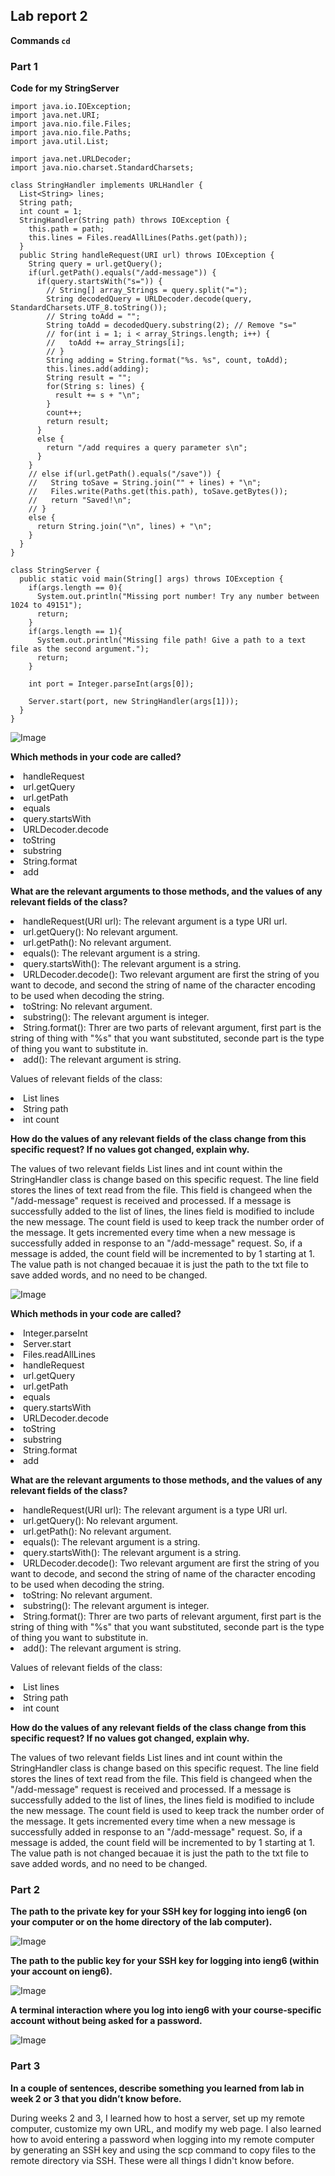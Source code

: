 ## Lab report 2

**Commands `cd`** 

### **Part 1** 

**Code for my StringServer** 

```
import java.io.IOException;
import java.net.URI;
import java.nio.file.Files;
import java.nio.file.Paths;
import java.util.List;

import java.net.URLDecoder;
import java.nio.charset.StandardCharsets;

class StringHandler implements URLHandler {
  List<String> lines;
  String path;
  int count = 1;
  StringHandler(String path) throws IOException {
    this.path = path;
    this.lines = Files.readAllLines(Paths.get(path));
  }
  public String handleRequest(URI url) throws IOException {
    String query = url.getQuery();
    if(url.getPath().equals("/add-message")) {
      if(query.startsWith("s=")) {
        // String[] array_Strings = query.split("=");
        String decodedQuery = URLDecoder.decode(query, StandardCharsets.UTF_8.toString());
        // String toAdd = "";
        String toAdd = decodedQuery.substring(2); // Remove "s="
        // for(int i = 1; i < array_Strings.length; i++) {
        //   toAdd += array_Strings[i];
        // }
        String adding = String.format("%s. %s", count, toAdd);
        this.lines.add(adding);
        String result = "";
        for(String s: lines) {
          result += s + "\n";
        }
        count++;
        return result;
      }
      else {
        return "/add requires a query parameter s\n";
      }
    }
    // else if(url.getPath().equals("/save")) {
    //   String toSave = String.join("" + lines) + "\n";
    //   Files.write(Paths.get(this.path), toSave.getBytes());
    //   return "Saved!\n";
    // }
    else {
      return String.join("\n", lines) + "\n";
    }
  }
}

class StringServer {
  public static void main(String[] args) throws IOException {
    if(args.length == 0){
      System.out.println("Missing port number! Try any number between 1024 to 49151");
      return;
    }
    if(args.length == 1){
      System.out.println("Missing file path! Give a path to a text file as the second argument.");
      return;
    }

    int port = Integer.parseInt(args[0]);

    Server.start(port, new StringHandler(args[1]));
  }
}
```

![Image](png/hello.png)

**Which methods in your code are called?** 
<li> handleRequest
<li> url.getQuery
<li> url.getPath
<li> equals
<li> query.startsWith
<li> URLDecoder.decode
<li> toString
<li> substring
<li> String.format
<li> add
  
**What are the relevant arguments to those methods, and the values of any relevant fields of the class?** 
<li> handleRequest(URI url): The relevant argument is a type URI url.

<li> url.getQuery(): No relevant argument.

<li> url.getPath(): No relevant argument.

<li> equals(): The relevant argument is a string.

<li> query.startsWith(): The relevant argument is a string.

<li> URLDecoder.decode(): Two relevant argument are first the string of you want to decode, and second the string of name of the character encoding to be used when decoding the string.

<li> toString: No relevant argument.

<li> substring(): The relevant argument is integer.

<li> String.format(): Threr are two parts of relevant argument, first part is the string of thing with "%s" that you want substituted, seconde part is the type of thing you want to substitute in.

<li> add(): The relevant argument is string.

Values of relevant fields of the class:
<li> List<String> lines
<li> String path
<li> int count
  
**How do the values of any relevant fields of the class change from this specific request? If no values got changed, explain why.** 

The values of two relevant fields List<String> lines and int count within the StringHandler class is change based on this specific request. The line field stores the lines of text read from the file. This field is changeed when the "/add-message" request is received and processed. If a message is successfully added to the list of lines, the lines field is modified to include the new message. The count field is used to keep track the number order of the message. It gets incremented every time when a new message is successfully added in response to an "/add-message" request. So, if a message is added, the count field will be incremented to by 1 starting at 1. The value path is not changed becauae it is just the path to the txt file to save added words, and no need to be changed.


![Image](png/Howareyou.png)

**Which methods in your code are called?** 
<li> Integer.parseInt
<li> Server.start
<li> Files.readAllLines
<li> handleRequest
<li> url.getQuery
<li> url.getPath
<li> equals
<li> query.startsWith
<li> URLDecoder.decode
<li> toString
<li> substring
<li> String.format
<li> add

**What are the relevant arguments to those methods, and the values of any relevant fields of the class?** 
<li> handleRequest(URI url): The relevant argument is a type URI url.

<li> url.getQuery(): No relevant argument.

<li> url.getPath(): No relevant argument.

<li> equals(): The relevant argument is a string.

<li> query.startsWith(): The relevant argument is a string.

<li> URLDecoder.decode(): Two relevant argument are first the string of you want to decode, and second the string of name of the character encoding to be used when decoding the string.

<li> toString: No relevant argument.

<li> substring(): The relevant argument is integer.

<li> String.format(): Threr are two parts of relevant argument, first part is the string of thing with "%s" that you want substituted, seconde part is the type of thing you want to substitute in.

<li> add(): The relevant argument is string.

Values of relevant fields of the class:
<li> List<String> lines
<li> String path
<li> int count

**How do the values of any relevant fields of the class change from this specific request? If no values got changed, explain why.** 

The values of two relevant fields List<String> lines and int count within the StringHandler class is change based on this specific request. The line field stores the lines of text read from the file. This field is changeed when the "/add-message" request is received and processed. If a message is successfully added to the list of lines, the lines field is modified to include the new message. The count field is used to keep track the number order of the message. It gets incremented every time when a new message is successfully added in response to an "/add-message" request. So, if a message is added, the count field will be incremented to by 1 starting at 1. The value path is not changed becauae it is just the path to the txt file to save added words, and no need to be changed.

### **Part 2**

**The path to the private key for your SSH key for logging into ieng6 (on your computer or on the home directory of the lab computer).** 

![Image](png/local.png)

**The path to the public key for your SSH key for logging into ieng6 (within your account on ieng6).** 

![Image](png/on.png)

**A terminal interaction where you log into ieng6 with your course-specific account without being asked for a password.** 

![Image](png/nopass.png)

### **Part 3**

**In a couple of sentences, describe something you learned from lab in week 2 or 3 that you didn’t know before.** 

During weeks 2 and 3, I learned how to host a server, set up my remote computer, customize my own URL, and modify my web page. I also learned how to avoid entering a password when logging into my remote computer by generating an SSH key and using the scp command to copy files to the remote directory via SSH. These were all things I didn't know before.
